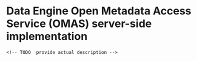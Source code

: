 <!-- SPDX-License-Identifier: Apache-2.0 -->
<!-- Copyright Contributors to the ODPi Egeria project.  -->

# Data Engine Open Metadata Access Service (OMAS) server-side implementation

    <!-- TODO  provide actual description -->

